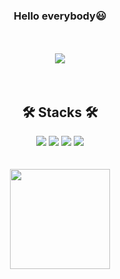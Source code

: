 
 <h3 align="center">           
 Hello everybody😃
</h3>

<br>
<br>

<div align="center">
<img src="https://user-images.githubusercontent.com/65104209/180603946-64384634-d0b1-45ae-bc9c-bedfd0ff4268.gif">
</div>
<br>
<br>

 <h2 align="center">           
 🛠 Stacks 🛠
</h2>

<div align="center" style="text-align:center">
 
 <img src="https://img.shields.io/badge/Python-000000?style=flat-square&logo=Python&logoColor=3776AB">
 <img src="https://img.shields.io/badge/HTML-000000?style=flat-square&logo=html5&logoColor=E34F26">
 <img src="https://img.shields.io/badge/CSS-000000?style=flat-square&logo=css3&logoColor=1572B6">
 <img src="https://img.shields.io/badge/Javascript-000000?style=flat-square&logo=javascript&logoColor=F7DF1E">

</div>
<br>
<br>

<div align="center">
 <a href="https://github.com/I-enable"><img align="center" style="height:160px" src="https://github-readme-stats.vercel.app/api/top-langs/?username=i-enable&layout=compact&theme=nord&hide_border=true" /></a> 
  </div>
